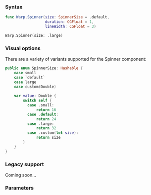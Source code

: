 ### Syntax

```swift
func Warp.Spinner(size: SpinnerSize = .default,
                  duration: CGFloat = 1,
                  lineWidth: CGFloat = 3)
```
```swift
Warp.Spinner(size: .large)
```

### Visual options
There are a variety of variants supported for the Spinner component:

```swift
public enum SpinnerSize: Hashable {        
    case small
    case `default`
    case large
    case custom(Double)
    
    var value: Double {
        switch self {
          case .small:
              return 16
          case .default:
              return 24
          case .large:
              return 32
          case .custom(let size):
              return size
        }
    }
}
```

### Legacy support
Coming soon...

### Parameters

<api-table type=iOS component="Spinner" />

